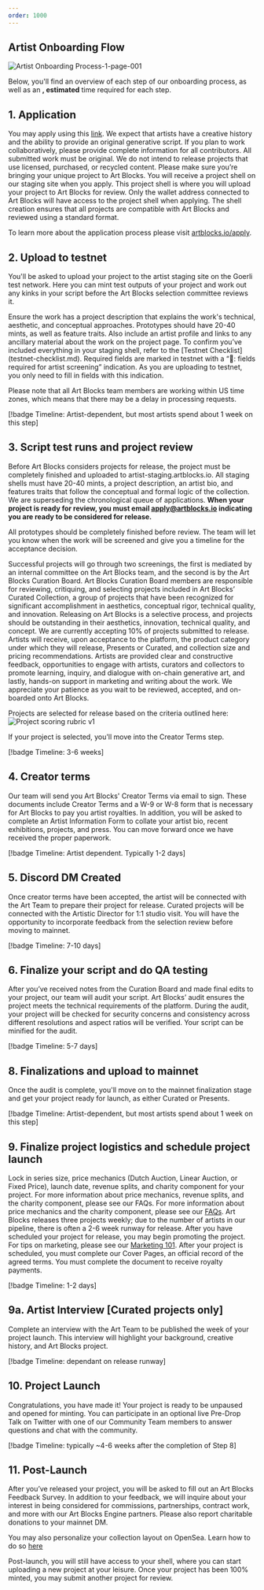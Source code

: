 ```yaml
---
order: 1000
---
```

## Artist Onboarding Flow 

![Artist Onboarding Process-1-page-001](https://user-images.githubusercontent.com/103667291/228015983-496046e9-bc5d-4d05-90b8-2ec3565460cc.jpg)

Below, you'll find an overview of each step of our onboarding process, as well as an **, estimated** time required for each step.

## 1. Application

You may apply using this [link](https://www.artblocks.io/apply). We expect that artists have a creative history and the ability to provide an original generative script. If you plan to work collaboratively, please provide complete information for all contributors. All submitted work must be original. We do not intend to release projects that use licensed, purchased, or recycled content. Please make sure you’re bringing your unique project to Art Blocks.  You will receive a project shell on our staging site when you apply. This project shell is where you will upload your project to Art Blocks for review. Only the wallet address connected to Art Blocks will have access to the project shell when applying. The shell creation ensures that all projects are compatible with Art Blocks and reviewed using a standard format. 

To learn more about the application process please visit [artblocks.io/apply](artblocks.io/apply).

## 2. Upload to testnet

You'll be asked to upload your project to the artist staging site on the Goerli test network. Here you can mint test outputs of your project and work out any kinks in your script before the Art Blocks selection committee reviews it. 

Ensure the work has a project description that explains the work's technical, aesthetic, and conceptual approaches. Prototypes should have 20-40 mints, as well as feature traits. Also include an artist profile and links to any ancillary material about the work on the project page. To confirm you’ve included everything in your staging shell, refer to the [Testnet Checklist] (testnet-checklist.md). Required fields are marked in testnet with a “📄: fields required for artist screening” indication. As you are uploading to testnet, you only need to fill in fields with this indication. 

Please note that all Art Blocks team members are working within US time zones, which means that there may be a delay in processing requests. 

[!badge Timeline: Artist-dependent, but most artists spend about 1 week on this step]


## 3. Script test runs and project review

Before Art Blocks considers projects for release, the project must be completely finished and uploaded to artist-staging.artblocks.io. All staging shells must have 20-40 mints, a project description, an artist bio, and features traits that follow the conceptual and formal logic of the collection. We are superseding the chronological queue of applications. **When your project is ready for review, you must email apply@artblocks.io indicating you are ready to be considered for release.** 

All prototypes should be completely finished before review. The team will let you know when the work will be screened and give you a timeline for the acceptance decision. 

Successful projects will go through two screenings, the first is mediated by an internal committee on the Art Blocks team, and the second is by the Art Blocks Curation Board. Art Blocks Curation Board members are responsible for reviewing, critiquing, and selecting projects included in Art Blocks’ Curated Collection, a group of projects that have been recognized for significant accomplishment in aesthetics, conceptual rigor, technical quality, and innovation. Releasing on Art Blocks is a selective process, and projects should be outstanding in their aesthetics, innovation, technical quality, and concept. We are currently accepting 10% of projects submitted to release. Artists will receive, upon acceptance to the platform, the product category under which they will release, Presents or Curated, and collection size and pricing recommendations. Artists are provided clear and constructive feedback, opportunities to engage with artists, curators and collectors to promote learning, inquiry, and dialogue with on-chain generative art, and lastly, hands-on support in marketing and writing about the work. We appreciate your patience as you wait to be reviewed, accepted, and on-boarded onto Art Blocks.

Projects are selected for release based on the criteria outlined here: ![Project scoring rubric v1](https://user-images.githubusercontent.com/103667291/227399103-dc47aaaf-08d3-4baf-8d37-5d0604ec1e71.jpg)

If your project is selected, you'll move into the Creator Terms step. 

[!badge Timeline: 3-6 weeks]

## 4. Creator terms

Our team will send you Art Blocks' Creator Terms via email to sign. These documents include Creator Terms and a W-9 or W-8 form that is necessary for Art Blocks to pay you artist royalties.  In addition, you will be asked to complete an Artist Information Form to collate your artist bio, recent exhibitions, projects, and press. You can move forward once we have received the proper paperwork. 

[!badge Timeline: Artist dependent. Typically 1-2 days]

## 5. Discord DM Created

Once creator terms have been accepted, the artist will be connected with the Art Team to prepare their project for release. Curated projects will be connected with the Artistic Director for 1:1 studio visit. You will have the opportunity to incorporate feedback from the selection review before moving to mainnet. 

[!badge Timeline: 7-10 days]


## 6. Finalize your script and do QA testing 

After you’ve received notes from the Curation Board and made final edits to your project, our team will audit your script. Art Blocks’ audit ensures the project meets the technical requirements of the platform. During the audit, your project will be checked for security concerns and consistency across different resolutions and aspect ratios will be verified. Your script can be minified for the audit.

[!badge Timeline: 5-7 days]

## 8. Finalizations and upload to mainnet

Once the audit is complete, you'll move on to the mainnet finalization stage and get your project ready for launch, as either Curated or Presents. 

[!badge Timeline: Artist-dependent, but most artists spend about 1 week on this step]

## 9. Finalize project logistics and schedule project launch

Lock in series size, price mechanics (Dutch Auction, Linear Auction, or Fixed Price), launch date, revenue splits, and charity component for your project. For more information about price mechanics, revenue splits, and the charity component, please see our FAQs. For more information about price mechanics and the charity component, please see our [FAQs](faqs.md). Art Blocks releases three projects weekly; due to the number of artists in our pipeline, there is often a 2-6 week runway for release. After you have scheduled your project for release, you may begin promoting the project. For tips on marketing, please see our [Marketing 101](marketing-101.md). After your project is scheduled, you must complete our Cover Pages, an official record of the agreed terms. You must complete the document to receive royalty payments. 

[!badge Timeline: 1-2 days]

## 9a. Artist Interview [Curated projects only]

Complete an interview with the Art Team to be published the week of your project launch. This interview will highlight your background, creative history, and Art Blocks project.

[!badge Timeline: dependant on release runway]

## 10. Project Launch

Congratulations, you have made it! Your project is ready to be unpaused and opened for minting. You can participate in an optional live Pre-Drop Talk on Twitter with one of our Community Team members to answer questions and chat with the community.

[!badge Timeline: typically ~4-6 weeks after the completion of Step 8]

## 11. Post-Launch 

After you’ve released your project, you will be asked to fill out an Art Blocks Feedback Survey. In addition to your feedback, we will inquire about your interest in being considered for commissions, partnerships, contract work, and more with our Art Blocks Engine partners. Please also report charitable donations to your mainnet DM. 

You may also personalize your collection layout on OpenSea. Learn how to do so [here](https://docs.artblocks.io/creator-docs/creator-onboarding/readme/opensea-personalization/)

Post-launch, you will still have access to your shell, where you can start uploading a new project at your leisure. Once your project has been 100% minted, you may submit another project for review. 

